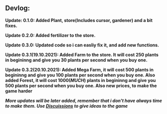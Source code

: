 ## Devlog:

**Update: 0.1.0: Added Plant, store(Includes cursor, gardener) and a bit fixes.**

**Update 0.2.0: Added fertilizer to the store.**

**Update 0.3.0: Updated code so i can easliy fix it, and add new functions.**

**Update 0.3.1(19.10.2021): Added Farm to the store. It will cost 250 plants in begininng and give you 30 plants per second when you buy one.**

**Update 0.3.2(20.10.2021): Added Mega Farm, it will cost 500 plants in begininng and give you 100 plants per second when you buy one. Also added Forest, it will cost 1000(_MUCH_) plants in begininng and give you 500 plants per second when you buy one. Also new prices, to make the game harder**

***More updates will be later added, remember that i don't have always time to make them. Use [Discuissions](https://github.com/nikeedev/plantclicker/discussions) to give ideas to the game***
